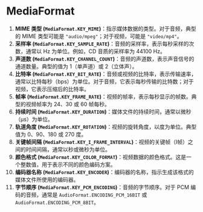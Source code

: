 # MediaFormat 

1. **MIME 类型 (`MediaFormat.KEY_MIME`)**：指示媒体数据的类型。对于音频，典型的 MIME 类型可能是 `"audio/mpeg"`；对于视频，可能是 `"video/mp4"`。
2. **采样率 (`MediaFormat.KEY_SAMPLE_RATE`)**：音频的采样率，表示每秒采样的次数，通常以 Hz 为单位。例如，CD 音质的采样率为 44100 Hz。
3. **声道数 (`MediaFormat.KEY_CHANNEL_COUNT`)**：音频的声道数，表示声音信号的通道数量。典型的值为 1（单声道）或 2（立体声）。
4. **比特率 (`MediaFormat.KEY_BIT_RATE`)**：音频或视频的比特率，表示传输速率，通常以比特每秒（bps）为单位。对于音频，它表示每秒传输的比特数；对于视频，它表示压缩后的比特率。
5. **帧率 (`MediaFormat.KEY_FRAME_RATE`)**：视频的帧率，表示每秒显示的帧数。典型的视频帧率为 24、30 或 60 帧每秒。
6. **持续时间 (`MediaFormat.KEY_DURATION`)**：媒体文件的持续时间，通常以微秒（μs）为单位。
7. **轨道角度 (`MediaFormat.KEY_ROTATION`)**：视频的旋转角度，以度为单位。典型值为 0、90、180 或 270 度。
8. **关键帧间隔 (`MediaFormat.KEY_I_FRAME_INTERVAL`)**：视频的关键帧（I帧）之间的时间间隔，通常以秒或微秒为单位。
9. **颜色格式 (`MediaFormat.KEY_COLOR_FORMAT`)**：视频数据的颜色格式。这是一个整数值，用于表示不同的颜色编码方案。
10. **编码器名称 (`MediaFormat.KEY_ENCODER`)**：编码器的名称，指示生成该格式的媒体文件所使用的编码器。
11. **字节顺序 (`MediaFormat.KEY_PCM_ENCODING`)**：音频的字节顺序。对于 PCM 编码的音频，通常是 `AudioFormat.ENCODING_PCM_16BIT` 或 `AudioFormat.ENCODING_PCM_8BIT`。
